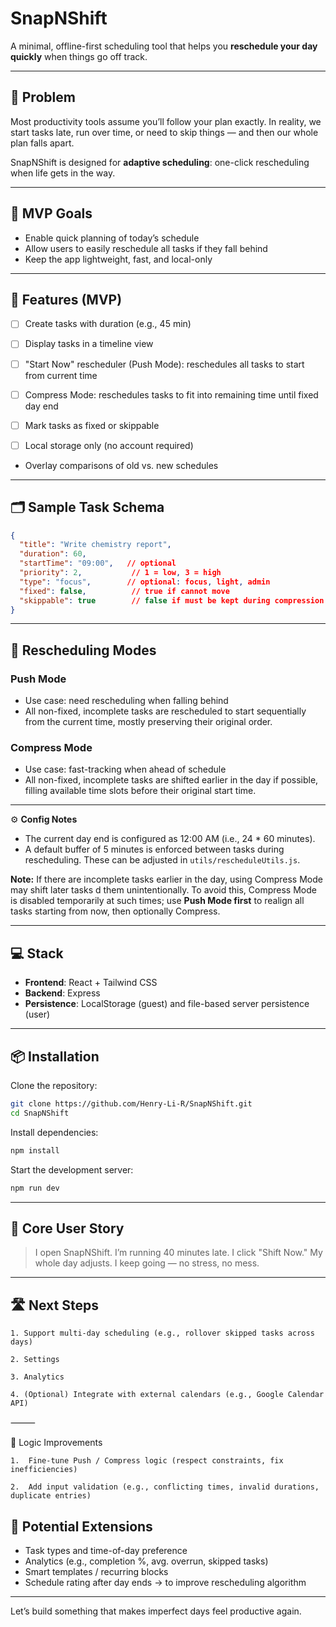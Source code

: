 # SnapNShift

A minimal, offline-first scheduling tool that helps you **reschedule your day quickly** when things go off track.

---

## 🧠 Problem

Most productivity tools assume you’ll follow your plan exactly. In reality, we start tasks late, run over time, or need to skip things — and then our whole plan falls apart.

SnapNShift is designed for **adaptive scheduling**: one-click rescheduling when life gets in the way.

---

## 🎯 MVP Goals

- Enable quick planning of today’s schedule
- Allow users to easily reschedule all tasks if they fall behind
- Keep the app lightweight, fast, and local-only

---

## 🔧 Features (MVP)

- [ ] Create tasks with duration (e.g., 45 min)
- [ ] Display tasks in a timeline view
- [ ] "Start Now" rescheduler (Push Mode): reschedules all tasks to start from current time
- [ ] Compress Mode: reschedules tasks to fit into remaining time until fixed day end
- [ ] Mark tasks as fixed or skippable
- [ ] Local storage only (no account required)


- Overlay comparisons of old vs. new schedules
---

## 🗂️ Sample Task Schema

```json
{
  "title": "Write chemistry report",
  "duration": 60,
  "startTime": "09:00",   // optional
  "priority": 2,           // 1 = low, 3 = high
  "type": "focus",        // optional: focus, light, admin
  "fixed": false,          // true if cannot move
  "skippable": true        // false if must be kept during compression
}
```

---

## 🔁 Rescheduling Modes

### Push Mode
- Use case: need rescheduling when falling behind
- All non-fixed, incomplete tasks are rescheduled to start sequentially from the current time, mostly preserving their original order.

### Compress Mode
- Use case: fast-tracking when ahead of schedule
- All non-fixed, incomplete tasks are shifted earlier in the day if possible, filling available time slots before their original start time.

---
⚙️ **Config Notes**
- The current day end is configured as 12:00 AM (i.e., 24 * 60 minutes).
- A default buffer of 5 minutes is enforced between tasks during rescheduling.
These can be adjusted in `utils/rescheduleUtils.js`.

**Note:** If there are incomplete tasks earlier in the day, using Compress Mode may shift later tasks d them unintentionally. To avoid this, Compress Mode is disabled temporarily at such times; use **Push Mode first** to realign all tasks starting from now, then optionally Compress.

---

## 💻 Stack

- **Frontend**: React + Tailwind CSS
- **Backend**: Express
- **Persistence**: LocalStorage (guest) and file-based server persistence (user)

---

## 📦 Installation

Clone the repository:
```bash
git clone https://github.com/Henry-Li-R/SnapNShift.git
cd SnapNShift
```

Install dependencies:
```bash
npm install
```

Start the development server:
```bash
npm run dev
```


---

## 📌 Core User Story

> I open SnapNShift. I’m running 40 minutes late. I click "Shift Now." My whole day adjusts. I keep going — no stress, no mess.

---

## 🛣️ Next Steps
 
	1. Support multi-day scheduling (e.g., rollover skipped tasks across days)

	2. Settings
	
	3. Analytics

	4. (Optional) Integrate with external calendars (e.g., Google Calendar API)
 

⸻

🧠 Logic Improvements

	1.	Fine-tune Push / Compress logic (respect constraints, fix inefficiencies)
 
	2.	Add input validation (e.g., conflicting times, invalid durations, duplicate entries)


## 🔮 Potential Extensions
- Task types and time-of-day preference
- Analytics (e.g., completion %, avg. overrun, skipped tasks)
- Smart templates / recurring blocks
- Schedule rating after day ends -> to improve rescheduling algorithm





---

Let’s build something that makes imperfect days feel productive again.

